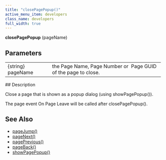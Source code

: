 ```yaml
---
title: "closePagePopup()"
active_menu_item: developers
class_name: developers
full_width: true
---
```



**closePagePopup** (pageName)

## Parameters

<table>
<tr>
<td width="141">
{string} pageName

</td>
<td width="11">
</td>
<td width="728">
the Page Name, Page Number or  Page GUID of the page to close.

</td>
</tr>
</table>
## Description

Close a page that is shown as a popup dialog (using showPagePopup()).

The page event On Page Leave will be called after closePagePopup().

## See Also

 - [pageJump()](/developers/user-guide/scripting-apis/client-api/page-functions/pagejump)
 - [pageNext()](/developers/user-guide/scripting-apis/client-api/page-functions/pagenext)
 - [pagePrevious()](/developers/user-guide/scripting-apis/client-api/page-functions/pageprevious)
 - [pageBack()](/developers/user-guide/scripting-apis/client-api/page-functions/pageback)
 - [showPagePopup()](/developers/user-guide/scripting-apis/client-api/page-functions/showpagepopup)

